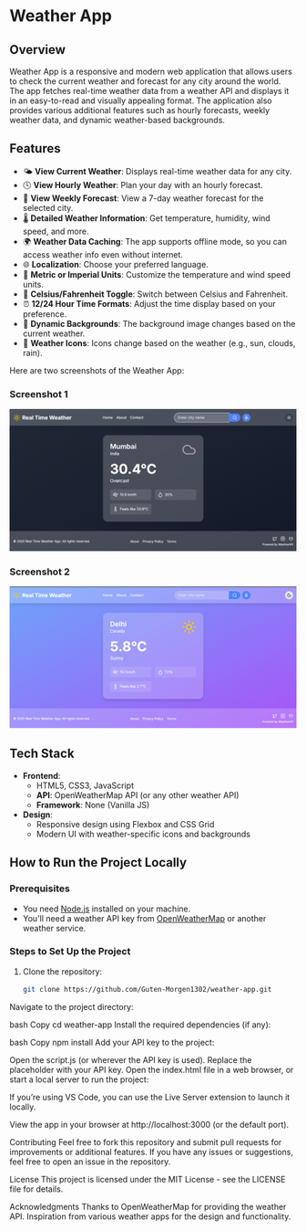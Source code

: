 # Weather App

## Overview

Weather App is a responsive and modern web application that allows users to check the current weather and forecast for any city around the world. The app fetches real-time weather data from a weather API and displays it in an easy-to-read and visually appealing format. The application also provides various additional features such as hourly forecasts, weekly weather data, and dynamic weather-based backgrounds.

## Features

- 🌤️ **View Current Weather**: Displays real-time weather data for any city.
- 🕓 **View Hourly Weather**: Plan your day with an hourly forecast.
- 📅 **View Weekly Forecast**: View a 7-day weather forecast for the selected city.
- 🌡️ **Detailed Weather Information**: Get temperature, humidity, wind speed, and more.
- 🌍 **Weather Data Caching**: The app supports offline mode, so you can access weather info even without internet.
- 🌐 **Localization**: Choose your preferred language.
- 🧮 **Metric or Imperial Units**: Customize the temperature and wind speed units.
- 🔄 **Celsius/Fahrenheit Toggle**: Switch between Celsius and Fahrenheit.
- ⏰ **12/24 Hour Time Formats**: Adjust the time display based on your preference.
- 🌈 **Dynamic Backgrounds**: The background image changes based on the current weather.
- 🌟 **Weather Icons**: Icons change based on the weather (e.g., sun, clouds, rain).


Here are two screenshots of the Weather App:

### Screenshot 1
![Weather App Screenshot 1](./assets/screenshot1.png)

### Screenshot 2
![Weather App Screenshot 2](./assets/screenshot2.png)


## Tech Stack

- **Frontend**:
  - HTML5, CSS3, JavaScript
  - **API**: OpenWeatherMap API (or any other weather API)
  - **Framework**: None (Vanilla JS)
- **Design**:
  - Responsive design using Flexbox and CSS Grid
  - Modern UI with weather-specific icons and backgrounds
  
## How to Run the Project Locally

### Prerequisites

- You need [Node.js](https://nodejs.org/) installed on your machine.
- You'll need a weather API key from [OpenWeatherMap](https://openweathermap.org/api) or another weather service.

### Steps to Set Up the Project

1. Clone the repository:

   ```bash
   git clone https://github.com/Guten-Morgen1302/weather-app.git
Navigate to the project directory:

bash
Copy
cd weather-app
Install the required dependencies (if any):

bash
Copy
npm install
Add your API key to the project:

Open the script.js (or wherever the API key is used).
Replace the placeholder with your API key.
Open the index.html file in a web browser, or start a local server to run the project:

If you’re using VS Code, you can use the Live Server extension to launch it locally.

View the app in your browser at http://localhost:3000 (or the default port).

Contributing
Feel free to fork this repository and submit pull requests for improvements or additional features. If you have any issues or suggestions, feel free to open an issue in the repository.

License
This project is licensed under the MIT License - see the LICENSE file for details.

Acknowledgments
Thanks to OpenWeatherMap for providing the weather API.
Inspiration from various weather apps for the design and functionality.
